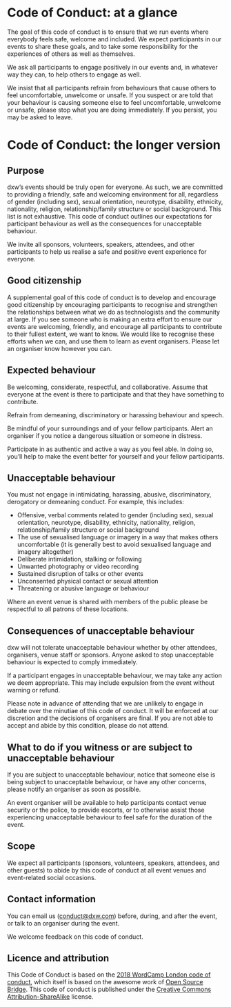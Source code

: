 # Code of Conduct: at a glance

The goal of this code of conduct is to ensure that we run events where everybody feels safe, welcome and included.
We expect participants in our events to share these goals, and to take some responsibility for the experiences of others as well as themselves.

We ask all participants to engage positively in our events and, in whatever way they can, to help others to engage as well.

We insist that all participants refrain from behaviours that cause others to feel uncomfortable, unwelcome or unsafe.
If you suspect or are told that your behaviour is causing someone else to feel uncomfortable, unwelcome or unsafe, please stop what you are doing immediately. If you persist, you may be asked to leave.


# Code of Conduct: the longer version

## Purpose

dxw’s events should be truly open for everyone. As such, we are committed to providing a friendly, safe and welcoming environment for all, regardless of gender (including sex), sexual orientation, neurotype, disability, ethnicity, nationality, religion, relationship/family structure or social background.  This list is not exhaustive.
This code of conduct outlines our expectations for participant behaviour as well as the consequences for unacceptable behaviour.

We invite all sponsors, volunteers, speakers, attendees, and other participants to help us realise a safe and positive event experience for everyone.


## Good citizenship

A supplemental goal of this code of conduct is to develop and encourage good citizenship by encouraging participants to recognise and strengthen the relationships between what we do as technologists and the community at large.
If you see someone who is making an extra effort to ensure our events are welcoming, friendly, and encourage all participants to contribute to their fullest extent, we want to know. We would like to recognise these efforts when we can, and use them to learn as event organisers. Please let an organiser know however you can.


## Expected behaviour

Be welcoming, considerate, respectful, and collaborative. Assume that everyone at the event is there to participate and that they have something to contribute.

Refrain from demeaning, discriminatory or harassing behaviour and speech.

Be mindful of your surroundings and of your fellow participants. Alert an organiser if you notice a dangerous situation or someone in distress.

Participate in as authentic and active a way as you feel able. In doing so, you’ll help to make the event better for yourself and your fellow participants.


## Unacceptable behaviour

You must not engage in intimidating, harassing, abusive, discriminatory, derogatory or demeaning conduct.
For example, this includes:

  - Offensive, verbal comments related to gender (including sex), sexual orientation, neurotype, disability, ethnicity, nationality, religion, relationship/family structure or social background
  - The use of sexualised language or imagery in a way that makes others uncomfortable (it is generally best to avoid sexualised language and imagery altogether)
  - Deliberate intimidation, stalking or following
  - Unwanted photography or video recording
  - Sustained disruption of talks or other events
  - Unconsented physical contact or sexual attention
  - Threatening or abusive language or behaviour

Where an event venue is shared with members of the public please be respectful to all patrons of these locations.


## Consequences of unacceptable behaviour

dxw will not tolerate unacceptable behaviour whether by other attendees, organisers, venue staff or sponsors.
Anyone asked to stop unacceptable behaviour is expected to comply immediately.

If a participant engages in unacceptable behaviour, we may take any action we deem appropriate. This may include expulsion from the event without warning or refund.

Please note in advance of attending that we are unlikely to engage in debate over the minutiae of this code of conduct. It will be enforced at our discretion and the decisions of organisers are final. If you are not able to accept and abide by this condition, please do not attend.

## What to do if you witness or are subject to unacceptable behaviour

If you are subject to unacceptable behaviour, notice that someone else is being subject to unacceptable behaviour, or have any other concerns, please notify an organiser as soon as possible.

An event organiser will be available to help participants contact venue security or the police, to provide escorts, or to otherwise assist those experiencing unacceptable behaviour to feel safe for the duration of the event.


## Scope

We expect all participants (sponsors, volunteers, speakers, attendees, and other guests) to abide by this code of conduct at all event venues and event-related social occasions.


## Contact information

You can email us ([conduct@dxw.com](mailto:conduct@dxw.com)) before, during, and after the event, or talk to an organiser during the event.

We welcome feedback on this code of conduct.


## Licence and attribution
This Code of Conduct is based on the [2018 WordCamp London code of conduct](https://2018.london.wordcamp.org/code-of-conduct/), which itself is based on the awesome work of [Open Source Bridge](http://opensourcebridge.org/about/code-of-conduct/). This code of conduct is published under the [Creative Commons Attribution-ShareAlike](http://creativecommons.org/licenses/by-sa/3.0/) license.
